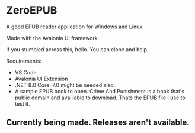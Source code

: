# ZeroEPUB
A good EPUB reader application for Windows and Linux.

Made with the Avalonia UI framework.

If you stumbled across this, hello. You can clone and help.

Requirements:
* VS Code
* Avalonia UI Extension
* .NET 8.0 Core. 7.0 might be needed also.
* A sample EPUB book to open. Crime And Punishment is a book that's public domain and availiable to [download](http://bbebooksthailand.com/phpscripts/bbdownload.php?ebookdownload=CrimePunishment-EPUB2). Thats the EPUB file I use to test it.

## Currently being made. Releases aren't available.
